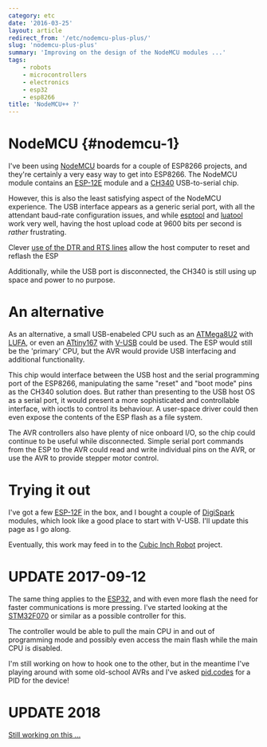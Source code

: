 ```yaml
---
category: etc
date: '2016-03-25'
layout: article
redirect_from: '/etc/nodemcu-plus-plus/'
slug: 'nodemcu-plus-plus'
summary: 'Improving on the design of the NodeMCU modules ...'
tags:
    - robots
    - microcontrollers
    - electronics
    - esp32
    - esp8266
title: 'NodeMCU++ ?'
---
```


NodeMCU {#nodemcu-1}
=======

I've been using [NodeMCU](http://nodemcu.com/index_en.html) boards for a
couple of ESP8266 projects, and they're certainly a very easy way to get
into ESP8266. The NodeMCU module contains an
[ESP-12E](http://www.esp8266.com/wiki/doku.php?id=esp8266-module-family#esp-12-e_q)
module and a
[CH340](https://www.olimex.com/Products/Breadboarding/BB-CH340T/resources/CH340DS1.PDF)
USB-to-serial chip.

However, this is also the least satisfying aspect of the NodeMCU
experience. The USB interface appears as a generic serial port, with all
the attendant baud-rate configuration issues, and while
[esptool](https://github.com/themadinventor/esptool) and
[luatool](https://github.com/4refr0nt/luatool) work very well, having
the host upload code at 9600 bits per second is *rather* frustrating.

Clever [use of the DTR and RTS
lines](https://raw.githubusercontent.com/nodemcu/nodemcu-devkit/master/Documents/NODEMCU_DEVKIT_SCH.png)
allow the host computer to reset and reflash the ESP

Additionally, while the USB port is disconnected, the CH340 is still
using up space and power to no purpose.

An alternative
==============

As an alternative, a small USB-enabeled CPU such as an
[ATMega8U2](http://www.atmel.com/devices/ATMEGA8U2.aspx) with
[LUFA](http://lufa-lib.org/), or even an
[ATtiny167](http://www.atmel.com/devices/ATTINY167.aspx) with
[V-USB](https://www.obdev.at/products/vusb/index.html) could be used.
The ESP would still be the 'primary' CPU, but the AVR would provide USB
interfacing and additional functionality.

This chip would interface between the USB host and the serial
programming port of the ESP8266, manipulating the same "reset" and "boot
mode" pins as the CH340 solution does. But rather than presenting to the
USB host OS as a serial port, it would present a more sophisticated and
controllable interface, with ioctls to control its behaviour. A
user-space driver could then even expose the contents of the ESP flash
as a file system.

The AVR controllers also have plenty of nice onboard I/O, so the chip
could continue to be useful while disconnected. Simple serial port
commands from the ESP to the AVR could read and write individual pins on
the AVR, or use the AVR to provide stepper motor control.

Trying it out
=============

I've got a few [ESP-12F](http://tech.scargill.net/esp-12f/) in the box,
and I bought a couple of [DigiSpark](http://digistump.com/products/1)
modules, which look like a good place to start with V-USB. I'll update
this page as I go along.

Eventually, this work may feed in to the [Cubic Inch
Robot](http://ciril.mnemote.com/) project.

UPDATE 2017-09-12
=================

The same thing applies to the [ESP32](/tag/esp32/), and with even more flash the need for
faster communications is more pressing.  I've started looking at the
[STM32F070](http://www.st.com/content/st_com/en/products/microcontrollers/stm32-32-bit-arm-cortex-mcus/stm32-mainstream-mcus/stm32f0-series/stm32f0x0-value-line/stm32f070cb.html)
or similar as a possible controller for this.  

The controller would be able to pull the main CPU in and out of programming mode and possibly
even access the main flash while the main CPU is disabled.

I'm still working on how to hook one to the other, but in the meantime I've playing around
with some old-school AVRs and I've asked [pid.codes](http://pid.codes/)
for a PID for the device!

# UPDATE 2018

[Still working on this ...](/art/micropython-webusb/)
